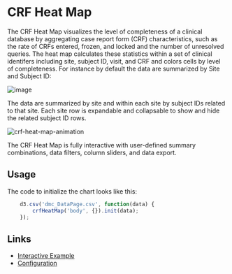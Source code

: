 # CRF Heat Map
The CRF Heat Map visualizes the level of completeness of a clinical database by aggregating case report form (CRF) characteristics, such as the rate of CRFs entered, frozen, and locked and the number of unresolved queries.
The heat map calculates these statistics within a set of clinical identifers including site, subject ID, visit, and CRF and colors cells by level of completeness.
For instance by default the data are summarized by Site and Subject ID:

![image](https://user-images.githubusercontent.com/5428548/43221882-48b9d23a-901c-11e8-9332-e0bc11984fd5.png)

The data are summarized by site and within each site by subject IDs related to that site.
Each site row is expandable and collapsable to show and hide the related subject ID rows.

![crf-heat-map-animation](https://user-images.githubusercontent.com/5428548/43276664-74a82376-90d3-11e8-8f5a-c11e7e5a94d9.gif)

The CRF Heat Map is fully interactive with user-defined summary combinations, data filters, column sliders, and data export.

## Usage
The code to initialize the chart looks like this:

```javascript
    d3.csv('dmc_DataPage.csv', function(data) {
        crfHeatMap('body', {}).init(data);
    });
```

## Links
- [Interactive Example](https://rawgit.com/RhoInc/crf-heat-map/master/build/test-page/index.html)
- [Configuration](https://github.com/RhoInc/crf-heat-map/wiki/Configuration)
